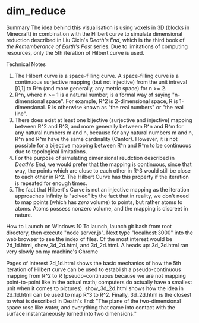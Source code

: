 # dim_reduce

Summary
The idea behind this visualisation is using voxels in 3D (blocks in Minecraft) in combination with the Hilbert curve to simulate dimensional reduction described in Liu Cixin's *Death's End*, which is the third book of *the Rememberance of Earth's Past* series. Due to limitations of computing resources, only the 5th iteration of Hilbert curve is used.


Technical Notes
1. The Hilbert curve is a space-filling curve. A space-filling curve is a continuous surjective mapping (but not injective) from the unit intreval [0,1] to R^n (and more generally, any metric space) for n >= 2. 
2. R^n, where n >= 1 is a natural number, is a formal way of saying "n-dimensional space". For example, R^2 is 2-dimensional space, R is 1-dimensional. R is otherwise known as "the real numbers" or "the real line".
3. There does exist at least one bijective (surjective and injective) mapping between R^2 and R^3, and more generally betweem R^n and R^m for any natural numbers m and n, because for any natural numbers m and n, R^n and R^m have the same cardinality (Cantor). However, it is not possible for a bijective mapping between R^n and R^m to be continuous due to topological limitations.
4. For the purpose of simulating dimensional reudction described in *Death's End*, we would prefer that the mapping is continuous, since that way, the points which are close to each other in R^3 would still be close to each other in R^2. The Hilbert Curve has this property if the iteration is repeated for enough times.
5. The fact that Hilbert's Curve is not an injective mapping as the iteration approaches infinity is "solved" by the fact that in reality, we don't need to map points (which has *zero* volume) to points, but rather atoms to atoms. Atoms possess nonzero volume, and the mapping is discreet in nature.


How to Launch on Windows 10
To launch, launch git bash from root directory, then execute "node server.js". Next type "localhost:3000" into the web browser to see the index of files.
Of the most interest would be 2d_1d.html, show_3d_2d.html, and 3d_2d.html. A heads up: 3d_2d.html ran very slowly on my machine's Chrome


Pages of Interest
2d_1d.html shows the basic mechanics of how the 5th iteration of Hilbert curve can be used to establish a pseudo-continuous mapping from R^2 to R (pseudo-continuous because we are not mapping point-to-point like in the actual math; computers do actually have a smallest unit when it comes to pictures).
show_3d_2d.html shows how the idea in 2d_1d.html can be used to map R^3 to R^2.
Finally, 3d_2d.html is the closest to what is described in Death's End: 
"The plane of the two-dimensional space rose like water, and everything that came into contact with the surface instantaneously turned into two dimensions."

